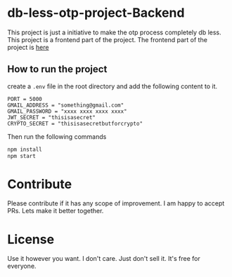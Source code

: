 # db-less-otp-project-Backend

This project is just a initiative to make the otp process completely db less. This project is a frontend part of the project. The frontend part of the project is [here](https://github.com/SBRakeshRath/DB-less-OTP-Frontend)

## How to run the project

create a `.env` file in the root directory and add the following content to it.

```env
PORT = 5000
GMAIL_ADDRESS = "something@gmail.com"
GMAIL_PASSWORD = "xxxx xxxx xxxx xxxx"
JWT_SECRET = "thisisasecret"
CRYPTO_SECRET = "thisisasecretbutforcrypto"
```

Then run the following commands

```bash
npm install
npm start
```

# Contribute

Please contribute if it has any scope of improvement. I am happy to accept PRs. Lets make it better together.

# License

Use it however you want. I don't care. Just don't sell it. It's free for everyone.
